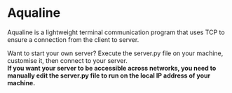 # Aqualine
Aqualine is a lightweight terminal communication program that uses TCP to ensure a connection from the client to server.<br />

Want to start your own server? Execute the server.py file on your machine, customise it, then connect to your server.<br />
**If you want your server to be accessible across networks, you need to manually edit the server.py file to run on the local IP address of your machine.**
